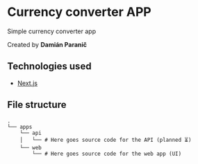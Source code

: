 # Currency converter APP
Simple currency converter app

Created by **Damián Paranič**

## Technologies used
- [Next.js](https://nextjs.org)


## File structure
```
.
└── apps
    └── api
    │   └── # Here goes source code for the API (planned ⏳)
    └── web
        └── # Here goes source code for the web app (UI)
```

